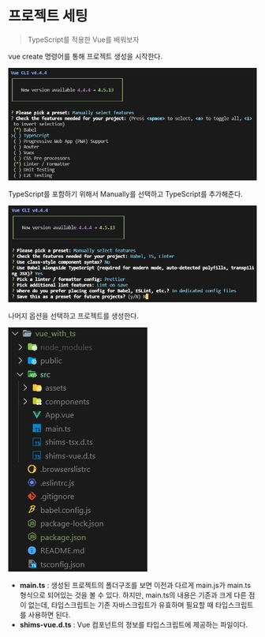 # 프로젝트 세팅

> TypeScript를 적용한 Vue를 배워보자 

vue create 명령어를 통해 프로젝트 생성을 시작한다.

<img src="../../../2.Pictures/vue-create-project-with_ts.jpg">

TypeScript를 포함하기 위해서 Manually를 선택하고 TypeScript를 추가해준다.

<img src="../../../2.Pictures/vue-create-project-with_ts1.jpg">

나머지 옵션을 선택하고 프로젝트를 생성한다.

<img src="../../../2.Pictures/vue-create-project-with_ts2.jpg">

- **main.ts** : 생성된 프로젝트의 폴더구조를 보면 이전과 다르게 main.js가 main.ts형식으로 되어있는 것을 볼 수 있다. 하지만, main.ts의 내용은 기존과 크게 다른 점이 없는데, 타입스크립트는 기존 자바스크립트가 유효하며 필요할 때 타입스크립트를 사용하면 된다.
- **shims-vue.d.ts** : Vue 컴포넌트의 정보를 타입스크립트에 제공하는 파일이다.



